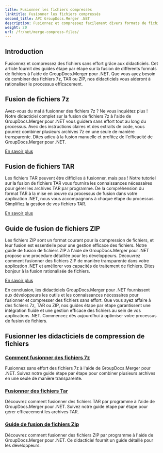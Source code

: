 ```yaml
---
title: Fusionner les fichiers compressés
linktitle: Fusionner les fichiers compressés
second_title: API GroupDocs.Merger .NET
description: Fusionnez et compressez facilement divers formats de fichiers avec des didacticiels. Apprenez à combiner des fichiers 7z, TAR et ZIP de manière transparente grâce à nos guides étape par étape.
weight: 20
url: /fr/net/merge-compress-files/
---
```

## Introduction


Fusionnez et compressez des fichiers sans effort grâce aux didacticiels. Cet article fournit des guides étape par étape sur la fusion de différents formats de fichiers à l'aide de GroupDocs.Merger pour .NET. Que vous ayez besoin de combiner des fichiers 7z, TAR ou ZIP, nos didacticiels vous aideront à rationaliser le processus efficacement.

## Fusion de fichiers 7z

Avez-vous du mal à fusionner des fichiers 7z ? Ne vous inquiétez plus ! Notre didacticiel complet sur la fusion de fichiers 7z à l'aide de GroupDocs.Merger pour .NET vous guidera sans effort tout au long du processus. Avec des instructions claires et des extraits de code, vous pourrez combiner plusieurs archives 7z en une seule de manière transparente. Dites adieu à la fusion manuelle et profitez de l'efficacité de GroupDocs.Merger pour .NET.

[En savoir plus](./merge-7z-files/)

## Fusion de fichiers TAR

Les fichiers TAR peuvent être difficiles à fusionner, mais pas ! Notre tutoriel sur la fusion de fichiers TAR vous fournira les connaissances nécessaires pour gérer les archives TAR par programme. De la compréhension du format TAR à la mise en œuvre du processus de fusion dans votre application .NET, nous vous accompagnons à chaque étape du processus. Simplifiez la gestion de vos fichiers TAR.

[En savoir plus](./merging-tar-files/)

## Guide de fusion de fichiers ZIP

Les fichiers ZIP sont un format courant pour la compression de fichiers, et leur fusion est essentielle pour une gestion efficace des fichiers. Notre guide de fusion de fichiers ZIP à l'aide de GroupDocs.Merger pour .NET propose une procédure détaillée pour les développeurs. Découvrez comment fusionner des fichiers ZIP de manière transparente dans votre application .NET et améliorer vos capacités de traitement de fichiers. Dites bonjour à la fusion rationalisée de fichiers.

[En savoir plus](./guide-merging-zip-files/)

En conclusion, les didacticiels GroupDocs.Merger pour .NET fournissent aux développeurs les outils et les connaissances nécessaires pour fusionner et compresser des fichiers sans effort. Que vous ayez affaire à des fichiers 7z, TAR ou ZIP, nos guides étape par étape garantissent une intégration fluide et une gestion efficace des fichiers au sein de vos applications .NET. Commencez dès aujourd’hui à optimiser votre processus de fusion de fichiers.
## Fusionner les didacticiels de compression de fichiers
### [Comment fusionner des fichiers 7z](./merge-7z-files/)
Fusionnez sans effort des fichiers 7z à l'aide de GroupDocs.Merger pour .NET. Suivez notre guide étape par étape pour combiner plusieurs archives en une seule de manière transparente.
### [Fusionner des fichiers Tar](./merging-tar-files/)
Découvrez comment fusionner des fichiers TAR par programme à l'aide de GroupDocs.Merger pour .NET. Suivez notre guide étape par étape pour gérer efficacement les archives TAR.
### [Guide de fusion de fichiers Zip](./guide-merging-zip-files/)
Découvrez comment fusionner des fichiers ZIP par programme à l'aide de GroupDocs.Merger pour .NET. Ce didacticiel fournit un guide détaillé pour les développeurs.